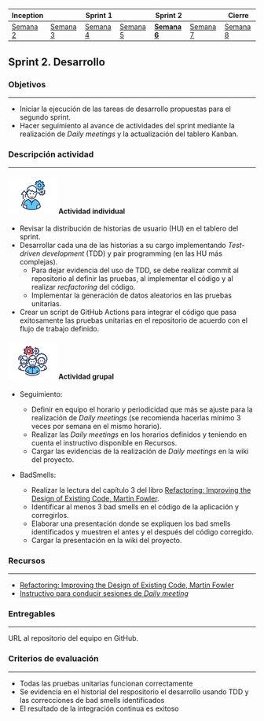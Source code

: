 | Inception |   | Sprint 1 |   | Sprint 2 |   | Cierre |
|-----------|---|----------|---|----------|---|--------|
| [Semana 2](/mt2_procesos_guias_proyecto/semanas/inception/semana2/semana2)        | [Semana 3](/mt2_procesos_guias_proyecto/semanas/inception/semana3/semana3) | [Semana 4](/mt2_procesos_guias_proyecto/semanas/sprint1/semana4/semana4) | [Semana 5](/mt2_procesos_guias_proyecto/semanas/sprint1/semana5/semana5) | **[Semana 6](/mt2_procesos_guias_proyecto/semanas/sprint2/semana6/semana6)** | [Semana 7](/mt2_procesos_guias_proyecto/semanas/sprint2/semana7/semana7) | [Semana 8]()      |nt1/semana7/semana7) | Semana 8      |/semana7/semana7) | [Semana 8]()      |

## Sprint 2. Desarrollo

### Objetivos

---
* Iniciar la ejecución de las tareas de desarrollo propuestas para el segundo sprint.
* Hacer seguimiento al avance de actividades del sprint mediante la realización de *Daily meetings* y la actualización del tablero Kanban.


### Descripción actividad

---
#### ![](./../../../assets/images/individuo.png) Actividad individual

* Revisar la distribución de historias de usuario (HU) en el tablero del sprint.
* Desarrollar cada una de las historias a su cargo implementando *Test-driven development* (TDD) y pair programming (en las HU más complejas).
  * Para dejar evidencia del uso de TDD, se debe realizar commit al repositorio al definir las pruebas, al implementar el código y al realizar *recfactoring* del código.
  * Implementar la generación de datos aleatorios en las pruebas unitarias.
* Crear un script de GitHub Actions para integrar el código que pasa exitosamente las pruebas unitarias en el repositorio de acuerdo con el flujo de trabajo definido.

#### ![](./../../../assets/images/grupo.png) Actividad grupal

* Seguimiento:
  * Definir en equipo el horario y periodicidad que más se ajuste para la realización de *Daily meetings* (se recomienda hacerlas mínimo 3 veces por semana en el mismo horario).
  * Realizar las *Daily meetings* en los horarios definidos y teniendo en cuenta el instructivo disponible en Recursos.
  * Cargar las evidencias de la realización de *Daily meetings* en la wiki del proyecto.

* BadSmells:
  * Realizar la lectura del capítulo 3 del libro [Refactoring: Improving the Design of Existing Code, Martin Fowler](https://moodleinstitucional.uniandes.edu.co/pluginfile.php/45336/mod_label/intro/RefactoringCapitulo1-3.pdf).
  * Identificar al menos 3 bad smells en el código de la aplicación y corregirlos.
  * Elaborar una presentación donde se expliquen los bad smells identificados y muestren el antes y el después del código corregido.
  * Cargar la presentación en la wiki del proyecto.


### Recursos
---

* [Refactoring: Improving the Design of Existing Code, Martin Fowler](https://moodleinstitucional.uniandes.edu.co/pluginfile.php/45336/mod_label/intro/RefactoringCapitulo1-3.pdf)
* [Instructivo para conducir sesiones de *Daily meeting*](../semana4/s4_daily_meeting)

### Entregables

---
URL al repositorio del equipo en GitHub.

### Criterios de evaluación

---
* Todas las pruebas unitarias funcionan correctamente
* Se evidencia en el historial del respositorio el desarrollo usando TDD y las correcciones de bad smells identificados
* El resultado de la integración continua es exitoso
